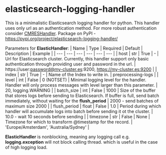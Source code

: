 # elasticsearch-logging-handler

This is a minimalistic Elasticsearch logging handler for python. This handler uses only url as an authentication method. For more robust authentication consider [CMRESHandler](https://github.com/cmanaha/python-elasticsearch-logger).
Package on PyPI - https://pypi.org/project/elasticsearch-logging-handler/

Parameters for **ElasticHandler**:
| Name | Type | Required | Default | Description | Example | 
| --- | --- | --- | --- | --- | --- |
| host | str | True | - | Url for Elasticsearch cluster. Currently, this handler support only basic authentication through providing user and password in the url. | https://user:password@my-cluster.es:9200, https://my-cluster.es:9200 |
| index | str | True | - | Name of the Index to write in. | preprocessing-logs |
| level | int | False | 0 (NOTSET) | Minimal logging level for the handler. Handler will only process messages with level larger than this parameter. | 20, logging.WARNING |
| batch_size | int | False | 1000 | Size of the buffer that stores logs before sending to Elasticsearch. If buffer is full, send batch immediately, without waiting for the **flush_period** | 2000 - send batches of maximum size 2000 |
| flush_period | float | False | 1.0 | Period during which handler will accumulate logs into batch before sending it ot the cluster. | 10.0 - wait 10 seconds before sending |
| timezone | str | False | None | Timezone for which to transform @timestamp for the record. | 'Europe/Amsterdam', 'Australia/Sydney' |

**ElasticHandler** is nonblocking, meaning any logging call e.g. **logging.exception** will not block calling thread. which is useful in the case of high logging load.
